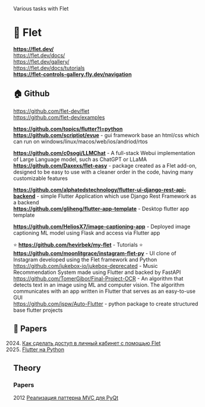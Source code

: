 Various tasks with Flet                  

# 🌋 Flet                 
**https://flet.dev/**                 
https://flet.dev/docs/               
https://flet.dev/gallery/              
https://flet.dev/docs/tutorials                    
**https://flet-controls-gallery.fly.dev/navigation**           

## 🏠 Github
https://github.com/flet-dev/flet                     
https://github.com/flet-dev/examples                  

**https://github.com/topics/flutter?l=python**     
**https://github.com/scriptiot/evue** - gui framework base an html/css which can run on windows/linux/macos/web/ios/andriod/rtos                   

**https://github.com/c0sogi/LLMChat** - A full-stack Webui implementation of Large Language model, such as ChatGPT or LLaMA                  
**https://github.com/Daxexs/flet-easy** - package created as a Flet add-on, designed to be easy to use with a cleaner order in the code, having many customizable features           

**https://github.com/alphatedstechnology/flutter-ui-django-rest-api-backend** - simple Flutter Application which use Django Rest Framework as a backend               
**https://github.com/gliheng/flutter-app-template** - Desktop flutter app template                         

**https://github.com/HeliosX7/image-captioning-app** - Deployed image captioning ML model using Flask and access via Flutter app                  

⭐ **https://github.com/hevirbek/my-flet** -  Tutorials 
⭐ **https://github.com/moonlitgrace/instagram-flet-py** - UI clone of Instagram developed using the Flet framework and Python                 
https://github.com/jukebox-io/jukebox-deprecated - Music Recommendation System made using Flutter and backed by FastAPI                
https://github.com/TomerGibor/Final-Project-OCR - An algorithm that detects text in an image using ML and computer vision. The algorithm communicates with an app written in Flutter that serves as an easy-to-use GUI                       
https://github.com/jspw/Auto-Flutter - python package to create structured base flutter projects                     

## 📝 Papers
2024. [Как сделать доступ в личный кабинет с помощью Flet](https://habr.com/ru/companies/exolve/articles/831142)                  
2022. [Flutter на Python](https://habr.com/ru/articles/677734/)                       




## Theory
### Papers 
2012 [Реализация паттерна MVC для PyQt](https://habr.com/ru/articles/139454/)                 

